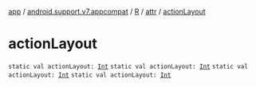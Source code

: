[app](../../../index.md) / [android.support.v7.appcompat](../../index.md) / [R](../index.md) / [attr](index.md) / [actionLayout](.)

# actionLayout

`static val actionLayout: `[`Int`](https://kotlinlang.org/api/latest/jvm/stdlib/kotlin/-int/index.html)
`static val actionLayout: `[`Int`](https://kotlinlang.org/api/latest/jvm/stdlib/kotlin/-int/index.html)
`static val actionLayout: `[`Int`](https://kotlinlang.org/api/latest/jvm/stdlib/kotlin/-int/index.html)
`static val actionLayout: `[`Int`](https://kotlinlang.org/api/latest/jvm/stdlib/kotlin/-int/index.html)